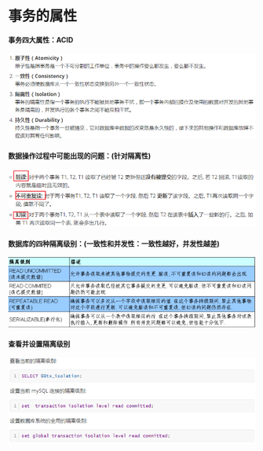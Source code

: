 # 事务的属性

#### 事务四大属性：ACID

![image.png](_images/1599123459006-7b7542ab-32e6-4f98-b4b2-cb782fc9b00e.png)

#### 数据操作过程中可能出现的问题：(针对隔离性)

![image.png](_images/1599123481803-0b967198-7960-4a28-9809-ac65441e52bc.png)

#### 数据库的四种隔离级别：(一致性和并发性：一致性越好，并发性越差)

![image.png](_images/1599123505948-392062ac-0f76-48af-b2a7-9615cc9cdd64.png)

#### 查看并设置隔离级别

![image.png](_images/1599123537753-d3c3c2e7-c557-42b7-840e-6510bf89de9a.png)
